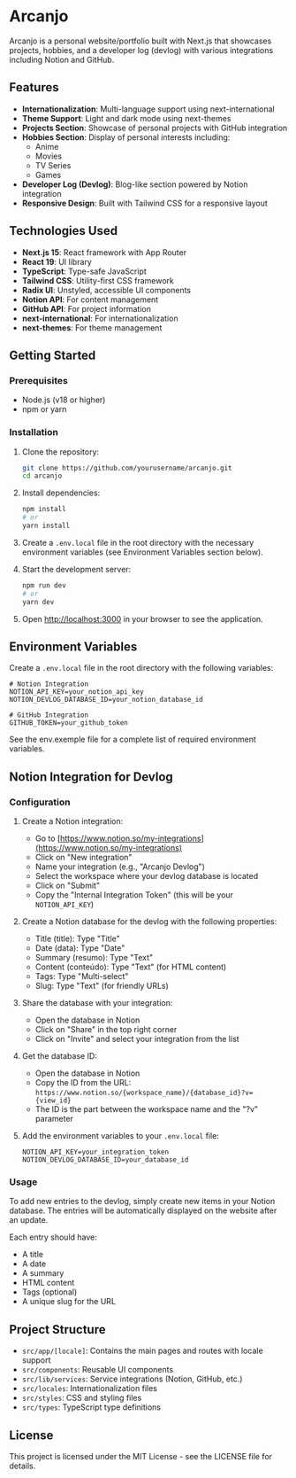 # Arcanjo

Arcanjo is a personal website/portfolio built with Next.js that showcases projects, hobbies, and a developer log (devlog) with various integrations including Notion and GitHub.

## Features

- **Internationalization**: Multi-language support using next-international
- **Theme Support**: Light and dark mode using next-themes
- **Projects Section**: Showcase of personal projects with GitHub integration
- **Hobbies Section**: Display of personal interests including:
  - Anime
  - Movies
  - TV Series
  - Games
- **Developer Log (Devlog)**: Blog-like section powered by Notion integration
- **Responsive Design**: Built with Tailwind CSS for a responsive layout

## Technologies Used

- **Next.js 15**: React framework with App Router
- **React 19**: UI library
- **TypeScript**: Type-safe JavaScript
- **Tailwind CSS**: Utility-first CSS framework
- **Radix UI**: Unstyled, accessible UI components
- **Notion API**: For content management
- **GitHub API**: For project information
- **next-international**: For internationalization
- **next-themes**: For theme management

## Getting Started

### Prerequisites

- Node.js (v18 or higher)
- npm or yarn

### Installation

1. Clone the repository:
   ```bash
   git clone https://github.com/yourusername/arcanjo.git
   cd arcanjo
   ```

2. Install dependencies:
   ```bash
   npm install
   # or
   yarn install
   ```

3. Create a `.env.local` file in the root directory with the necessary environment variables (see Environment Variables section below).

4. Start the development server:
   ```bash
   npm run dev
   # or
   yarn dev
   ```

5. Open [http://localhost:3000](http://localhost:3000) in your browser to see the application.

## Environment Variables

Create a `.env.local` file in the root directory with the following variables:

```
# Notion Integration
NOTION_API_KEY=your_notion_api_key
NOTION_DEVLOG_DATABASE_ID=your_notion_database_id

# GitHub Integration
GITHUB_TOKEN=your_github_token
```

See the env.exemple file for a complete list of required environment variables.

## Notion Integration for Devlog

### Configuration

1. Create a Notion integration:
   - Go to [https://www.notion.so/my-integrations](https://www.notion.so/my-integrations)
   - Click on "New integration"
   - Name your integration (e.g., "Arcanjo Devlog")
   - Select the workspace where your devlog database is located
   - Click on "Submit"
   - Copy the "Internal Integration Token" (this will be your `NOTION_API_KEY`)

2. Create a Notion database for the devlog with the following properties:
   - Title (title): Type "Title"
   - Date (data): Type "Date"
   - Summary (resumo): Type "Text"
   - Content (conteúdo): Type "Text" (for HTML content)
   - Tags: Type "Multi-select"
   - Slug: Type "Text" (for friendly URLs)

3. Share the database with your integration:
   - Open the database in Notion
   - Click on "Share" in the top right corner
   - Click on "Invite" and select your integration from the list

4. Get the database ID:
   - Open the database in Notion
   - Copy the ID from the URL: `https://www.notion.so/{workspace_name}/{database_id}?v={view_id}`
   - The ID is the part between the workspace name and the "?v" parameter

5. Add the environment variables to your `.env.local` file:
   ```
   NOTION_API_KEY=your_integration_token
   NOTION_DEVLOG_DATABASE_ID=your_database_id
   ```

### Usage

To add new entries to the devlog, simply create new items in your Notion database. The entries will be automatically displayed on the website after an update.

Each entry should have:
- A title
- A date
- A summary
- HTML content
- Tags (optional)
- A unique slug for the URL

## Project Structure

- `src/app/[locale]`: Contains the main pages and routes with locale support
- `src/components`: Reusable UI components
- `src/lib/services`: Service integrations (Notion, GitHub, etc.)
- `src/locales`: Internationalization files
- `src/styles`: CSS and styling files
- `src/types`: TypeScript type definitions

## License

This project is licensed under the MIT License - see the LICENSE file for details.
